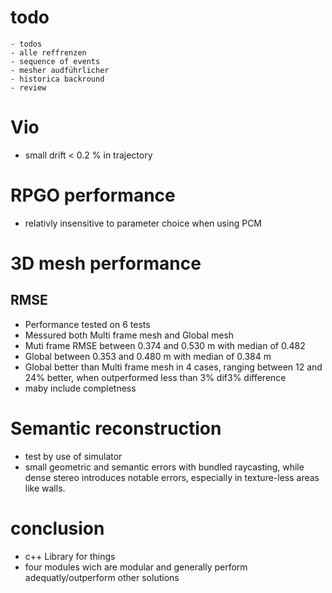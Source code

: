 # todo 
    - todos 
    - alle reffrenzen 
    - sequence of events
    - mesher audführlicher
    - historica backround
    - review
# Vio
 - small drift < 0.2 % in trajectory
# RPGO performance 
 - relativly insensitive to parameter choice when using PCM
# 3D mesh performance 
## RMSE 
 - Performance tested on 6 tests  
 - Messured both Multi frame mesh and Global mesh
 - Muti frame RMSE between 0.374 and 0.530 m with median of 0.482
 - Global between 0.353 and 0.480 m with median of 0.384 m
 - Global better than Multi frame mesh in 4 cases, ranging between 12 and 24% better, when outperformed less than 3% dif3% difference
 - maby include completness 
# Semantic reconstruction
 - test by use of simulator 
 - small geometric and semantic errors with bundled raycasting, while dense stereo introduces notable errors, especially in texture-less areas like walls. 

# conclusion
 - c++ Library for things
 - four modules wich are modular and generally perform adequatly/outperform other solutions
